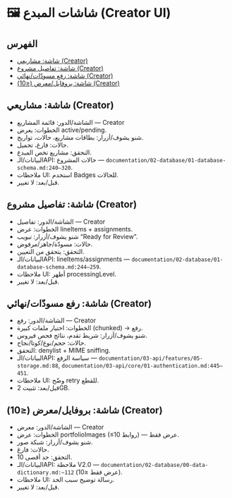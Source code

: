 # 🖼️ شاشات المبدع (Creator UI)

## الفهرس
- [شاشة: مشاريعي (Creator)](#شاشة-مشاريعي-creator)
- [شاشة: تفاصيل مشروع (Creator)](#شاشة-تفاصيل-مشروع-creator)
- [شاشة: رفع مسودّات/نهائي (Creator)](#شاشة-رفع-مسودّاتنهائي-creator)
- [شاشة: بروفايل/معرض (≤10) (Creator)](#شاشة-بروفايلمعرض-≤10-creator)

## شاشة: مشاريعي (Creator)
- الشاشة/الدور: قائمة المشاريع — Creator
- الخطوات: يعرض active/pending.
- شنو يشوف/أزرار: بطاقات مشاريع، حالات، تواريخ.
- حالات: فارغ، تحميل.
- التحقق: مشاريع تخص المبدع.
- البيانات/الـAPI: حالات المشروع — `documentation/02-database/01-database-schema.md:240–320`.
- ملاحظات UI: استخدم Badges للحالات.
- قبل/بعد: لا تغيير.

## شاشة: تفاصيل مشروع (Creator)
- الشاشة/الدور: تفاصيل — Creator
- الخطوات: عرض lineItems + assignments.
- شنو يشوف/أزرار: تبويب “Ready for Review”.
- حالات: مسودّة/جاهز/مرفوض.
- التحقق: يتحقق من التعيين.
- البيانات/الـAPI: lineItems/assignments — `documentation/02-database/01-database-schema.md:244–259`.
- ملاحظات UI: أظهر processingLevel.
- قبل/بعد: لا تغيير.

## شاشة: رفع مسودّات/نهائي (Creator)
- الشاشة/الدور: رفع — Creator
- الخطوات: اختيار ملفات كبيرة (chunked) → رفع.
- شنو يشوف/أزرار: شريط تقدم، نتائج فحص فيروس.
- حالات: حجم/نوع/كوتا/نجاح.
- التحقق: denylist + MIME sniffing.
- البيانات/الـAPI: سياسة الرفع — `documentation/03-api/features/05-storage.md:88`, `documentation/03-api/core/01-authentication.md:445–451`.
- ملاحظات UI: وضّح retry للقطع.
- قبل/بعد: تثبيت 2GB.

## شاشة: بروفايل/معرض (≤10) (Creator)
- الشاشة/الدور: معرض — Creator
- الخطوات: عرض portfolioImages (≤10 روابط) — عرض فقط.
- شنو يشوف/أزرار: شبكة صور.
- حالات: فارغ.
- التحقق: حد أقصى 10.
- البيانات/الـAPI: ملاحظة V2.0 — `documentation/02-database/00-data-dictionary.md:~112` (عرض فقط ≤10).
- ملاحظات UI: رسالة توضيح سبب الحد.
- قبل/بعد: لا تغيير.
